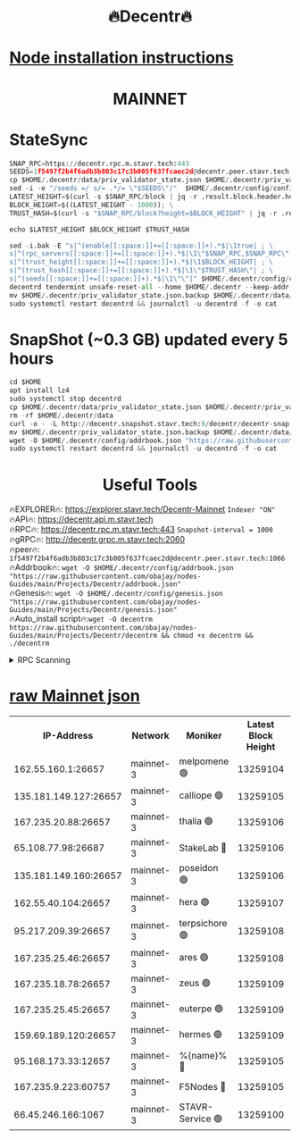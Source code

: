 <h1 align="center"> 🔥Decentr🔥</h1>

[Node installation instructions](https://github.com/obajay/nodes-Guides/tree/main/Projects/Decentr)
=
<h1 align="center"> MAINNET</h1>

# StateSync
```python
SNAP_RPC=https://decentr.rpc.m.stavr.tech:443
SEEDS=1f5497f2b4f6adb3b803c17c3b005f637fcaec2d@decentr.peer.stavr.tech:1066
cp $HOME/.decentr/data/priv_validator_state.json $HOME/.decentr/priv_validator_state.json.backup
sed -i -e "/seeds =/ s/= .*/= \"$SEEDS\"/"  $HOME/.decentr/config/config.toml
LATEST_HEIGHT=$(curl -s $SNAP_RPC/block | jq -r .result.block.header.height); \
BLOCK_HEIGHT=$((LATEST_HEIGHT - 1000)); \
TRUST_HASH=$(curl -s "$SNAP_RPC/block?height=$BLOCK_HEIGHT" | jq -r .result.block_id.hash)

echo $LATEST_HEIGHT $BLOCK_HEIGHT $TRUST_HASH

sed -i.bak -E "s|^(enable[[:space:]]+=[[:space:]]+).*$|\1true| ; \
s|^(rpc_servers[[:space:]]+=[[:space:]]+).*$|\1\"$SNAP_RPC,$SNAP_RPC\"| ; \
s|^(trust_height[[:space:]]+=[[:space:]]+).*$|\1$BLOCK_HEIGHT| ; \
s|^(trust_hash[[:space:]]+=[[:space:]]+).*$|\1\"$TRUST_HASH\"| ; \
s|^(seeds[[:space:]]+=[[:space:]]+).*$|\1\"\"|" $HOME/.decentr/config/config.toml
decentrd tendermint unsafe-reset-all --home $HOME/.decentr --keep-addr-book
mv $HOME/.decentr/priv_validator_state.json.backup $HOME/.decentr/data/priv_validator_state.json
sudo systemctl restart decentrd && journalctl -u decentrd -f -o cat
```
# SnapShot (~0.3 GB) updated every 5 hours
```python
cd $HOME
apt install lz4
sudo systemctl stop decentrd
cp $HOME/.decentr/data/priv_validator_state.json $HOME/.decentr/priv_validator_state.json.backup
rm -rf $HOME/.decentr/data
curl -o - -L http://decentr.snapshot.stavr.tech:9/decentr/decentr-snap.tar.lz4 | lz4 -c -d - | tar -x -C $HOME/.decentr --strip-components 2
mv $HOME/.decentr/priv_validator_state.json.backup $HOME/.decentr/data/priv_validator_state.json
wget -O $HOME/.decentr/config/addrbook.json "https://raw.githubusercontent.com/obajay/nodes-Guides/main/Projects/Decentr/addrbook.json"
sudo systemctl restart decentrd && journalctl -u decentrd -f -o cat
```

 <h1 align="center"> Useful Tools</h1>

🔥EXPLORER🔥:     https://explorer.stavr.tech/Decentr-Mainnet        `Indexer "ON"` \
🔥API🔥:          https://decentr.api.m.stavr.tech \
🔥RPC🔥:          https://decentr.rpc.m.stavr.tech:443              `Snapshot-interval = 1000` \
🔥gRPC🔥:         http://decentr.grpc.m.stavr.tech:2060 \
🔥peer🔥:         `1f5497f2b4f6adb3b803c17c3b005f637fcaec2d@decentr.peer.stavr.tech:1066` \
🔥Addrbook🔥:  `wget -O $HOME/.decentr/config/addrbook.json "https://raw.githubusercontent.com/obajay/nodes-Guides/main/Projects/Decentr/addrbook.json"` \
🔥Genesis🔥:  `wget -O $HOME/.decentr/config/genesis.json "https://raw.githubusercontent.com/obajay/nodes-Guides/main/Projects/Decentr/genesis.json"` \
🔥Auto_install script🔥:`wget -O decentrm https://raw.githubusercontent.com/obajay/nodes-Guides/main/Projects/Decentr/decentrm && chmod +x decentrm && ./decentrm`

<details>
<summary>RPC Scanning</summary>

<h2 align="center"> We scan nodes in real time every 4 hours. And we provide the final result of RPC endpoints.
We cannot influence the operation of these nodes in any way. </h2>


```python
If Voting Power is higher than 0 --> then the Node is a validator of the network and may be subject to attack and be a potential threat to the chain.
```
```python
We marked such validators with a red symbol
```

</details>

[raw Mainnet json](https://rpc-check.decentrm.stavr.tech/decentrm/rpc-decentrm-result.json)
=



<table><tr><th>IP-Address</th><th>Network</th><th>Moniker</th><th>Latest Block Height</th><th>Earliest Block Height</th><th>Catching Up</th><th>Tx Index</th><th>Voting Power</th><th>Scan Time</th></tr><tr><td>162.55.160.1:26657</td><td>mainnet-3</td><td>melpomene 🟢</td><td>13259104</td><td>1688950</td><td>False</td><td>on</td><td>0</td><td>2024-03-10T13:46:49.341301975UTC</td></tr><tr><td>135.181.149.127:26657</td><td>mainnet-3</td><td>calliope 🟢</td><td>13259105</td><td>1688950</td><td>False</td><td>on</td><td>0</td><td>2024-03-10T13:46:51.679513009UTC</td></tr><tr><td>167.235.20.88:26657</td><td>mainnet-3</td><td>thalia 🟢</td><td>13259106</td><td>1688950</td><td>False</td><td>on</td><td>0</td><td>2024-03-10T13:46:57.183971934UTC</td></tr><tr><td>65.108.77.98:26687</td><td>mainnet-3</td><td>StakeLab 🔴</td><td>13259106</td><td>1688950</td><td>False</td><td>on</td><td>5465292</td><td>2024-03-10T13:46:57.491165448UTC</td></tr><tr><td>135.181.149.160:26657</td><td>mainnet-3</td><td>poseidon 🟢</td><td>13259106</td><td>1688950</td><td>False</td><td>on</td><td>0</td><td>2024-03-10T13:47:01.871242337UTC</td></tr><tr><td>162.55.40.104:26657</td><td>mainnet-3</td><td>hera 🟢</td><td>13259107</td><td>1688950</td><td>False</td><td>on</td><td>0</td><td>2024-03-10T13:47:04.174195391UTC</td></tr><tr><td>95.217.209.39:26657</td><td>mainnet-3</td><td>terpsichore 🟢</td><td>13259108</td><td>1688950</td><td>False</td><td>on</td><td>0</td><td>2024-03-10T13:47:08.579354578UTC</td></tr><tr><td>167.235.25.46:26657</td><td>mainnet-3</td><td>ares 🟢</td><td>13259108</td><td>1688950</td><td>False</td><td>on</td><td>0</td><td>2024-03-10T13:47:12.872530229UTC</td></tr><tr><td>167.235.18.78:26657</td><td>mainnet-3</td><td>zeus 🟢</td><td>13259109</td><td>1688950</td><td>False</td><td>on</td><td>0</td><td>2024-03-10T13:47:15.131244244UTC</td></tr><tr><td>167.235.25.45:26657</td><td>mainnet-3</td><td>euterpe 🟢</td><td>13259109</td><td>1688950</td><td>False</td><td>on</td><td>0</td><td>2024-03-10T13:47:17.372094857UTC</td></tr><tr><td>159.69.189.120:26657</td><td>mainnet-3</td><td>hermes 🟢</td><td>13259109</td><td>1688950</td><td>False</td><td>on</td><td>0</td><td>2024-03-10T13:47:19.635683845UTC</td></tr><tr><td>95.168.173.33:12657</td><td>mainnet-3</td><td>%{name}% 🔴</td><td>13259105</td><td>8964001</td><td>False</td><td>on</td><td>4279902</td><td>2024-03-10T13:46:52.701770799UTC</td></tr><tr><td>167.235.9.223:60757</td><td>mainnet-3</td><td>F5Nodes 🔴</td><td>13259105</td><td>12380001</td><td>False</td><td>off</td><td>562</td><td>2024-03-10T13:46:52.908577860UTC</td></tr><tr><td>66.45.246.166:1067</td><td>mainnet-3</td><td>STAVR-Service 🟢</td><td>13259100</td><td>13258001</td><td>False</td><td>on</td><td>0</td><td>2024-03-10T13:46:52.212702392UTC</td></tr></table>
